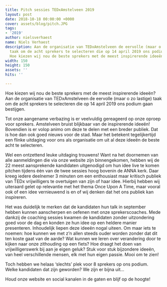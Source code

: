 ```yaml
---
title: Pitch sessies TEDxAmstelveen 2019
layout: post
date: 2018-10-18 00:00:00 +0000
cover: assets/blog/pitch.JPG
tags:
- '2019'
author: nielsverhaest
name: Niels Verhaest
description: Aan de organisatie van TEDxAmstelveen de eervolle (maar o zo lastige)
  taak om de acht sprekers te selecteren die op 14 april 2019 ons podium gaan bestijgen.
  Hoe kiezen wij nou de beste sprekers met de meest inspirerende ideeën?
width: 150
height: 150
assets: ''
hits: ''

---
```

Hoe kiezen wij nou de beste sprekers met de meest inspirerende ideeën? Aan de organisatie van TEDxAmstelveen de eervolle (maar o zo lastige) taak om de acht sprekers te selecteren die op 14 april 2019 ons podium gaan bestijgen.

Tot onze aangename verbazing is er veelvuldig gereageerd op onze oproep  voor sprekers. Amstelveen bruist blijkbaar van de inspirerende ideeën! Bovendien is er volop animo om deze te delen met een breder publiek. Dat is hoe dan ook goed nieuws voor de stad. Maar het betekent tegelijkertijd een flinke uitdaging voor ons als organisatie om uit al deze ideeën de beste acht te selecteren.

Wel een ontzettend leuke uitdaging trouwens! Want na het doornemen van alle aanmeldingen die via onze website zijn binnengekomen, hebben wij de 22 meest aansprekende kandidaten uitgenodigd om hun idee live te komen pitchen tijdens één van de twee sessies hoog bovenin de ANNA kerk. Daar kreeg iedere deelnemer 3 minuten om een enthousiast maar kritisch publiek van TEDx vrijwilligers te overtuigen van zijn of haar idee. Hierbij hebben wij uiteraard gelet op relevantie met het thema Once Upon A Time, maar vooral ook of een idee vernieuwend is en of wij denken dat het ons publiek kan inspireren.

Het was duidelijk te merken dat de kandidaten hun talk in september hebben kunnen aanscherpen en oefenen met onze sprekerscoaches. Mede dankzij de coaching sessies kwamen de kandidaten zonder uitzondering goed voor de dag en konden ze hun idee op een heldere manier presenteren. Inhoudelijk liepen deze ideeën nogal uiteen. Om maar iets te noemen: hoe kunnen we met z’n allen steeds ouder worden zonder dat dit ten koste gaat van de aarde? Wat kunnen we leren over verandering door te kijken naar onze zithouding op een fiets? Hoe draagt het doen van vrijwilligerswerk bij aan je eigen geluk? Stuk voor stuk bijzondere ideeën, van heel verschillende mensen, elk met hun eigen passie. Mooi om te zien!

Toch hebben we helaas ‘slechts’ plek voor 8 sprekers op ons podium. Welke kandidaten dat zijn geworden? We zijn er bijna uit...

Houd onze website en social kanalen in de gaten en blijf op de hoogte!
